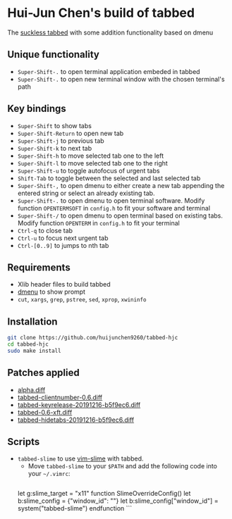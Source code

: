 # Hui-Jun Chen's build of tabbed

The [suckless tabbed](https://tools.suckless.org/tabbed/) with some addition functionality based on dmenu

## Unique functionality

- `Super-Shift-.` to open terminal application embeded in tabbed
- `Super-Shift-.` to open new terminal window with the chosen terminal's path

## Key bindings

- `Super-Shift` to show tabs
- `Super-Shift-Return` to open new tab
- `Super-Shift-j` to previous tab
- `Super-Shift-k` to next tab
- `Super-Shift-h` to move selected tab one to the left
- `Super-Shift-l` to move selected tab one to the right
- `Super-Shift-u` to toggle autofocus of urgent tabs
- `Shift-Tab` to toggle between the selected and last selected tab
- `Super-Shift-,` to open dmenu to either create a new tab appending the entered string or select an already existing tab.
- `Super-Shift-.` to open dmenu to open terminal software. Modify function `OPENTERMSOFT` in `config.h` to fit your software and terminal
- `Super-Shift-/` to open dmenu to open terminal based on existing tabs. Modify function `OPENTERM` in `config.h` to fit your terminal
- `Ctrl-q` to close tab
- `Ctrl-u` to focus next urgent tab
- `Ctrl-[0..9]` to jumps to nth tab

## Requirements

- Xlib header files to build tabbed
- [dmenu](https://tools.suckless.org/dmenu/) to show prompt
- `cut`, `xargs`, `grep`, `pstree`, `sed`, `xprop`, `xwininfo`

## Installation

```sh
git clone https://github.com/huijunchen9260/tabbed-hjc
cd tabbed-hjc
sudo make install
```

## Patches applied

- [alpha.diff](https://tools.suckless.org/tabbed/patches/alpha/)
- [tabbed-clientnumber-0.6.diff](https://tools.suckless.org/tabbed/patches/clientnumber/)
- [tabbed-keyrelease-20191216-b5f9ec6.diff](https://tools.suckless.org/tabbed/patches/keyrelease/)
- [tabbed-0.6-xft.diff](https://tools.suckless.org/tabbed/patches/xft/)
- [tabbed-hidetabs-20191216-b5f9ec6.diff](https://tools.suckless.org/tabbed/patches/hidetabs/)

## Scripts

- `tabbed-slime` to use [vim-slime](https://github.com/jpalardy/vim-slime) with tabbed.
    - Move `tabbed-slime` to your `$PATH` and add the following code into your `~/.vimrc`:
      ```vimL
	let g:slime_target = "x11"
	function SlimeOverrideConfig()
	    let b:slime_config = {"window_id": ""}
	    let b:slime_config["window_id"] = system("tabbed-slime")
	endfunction
      ```

